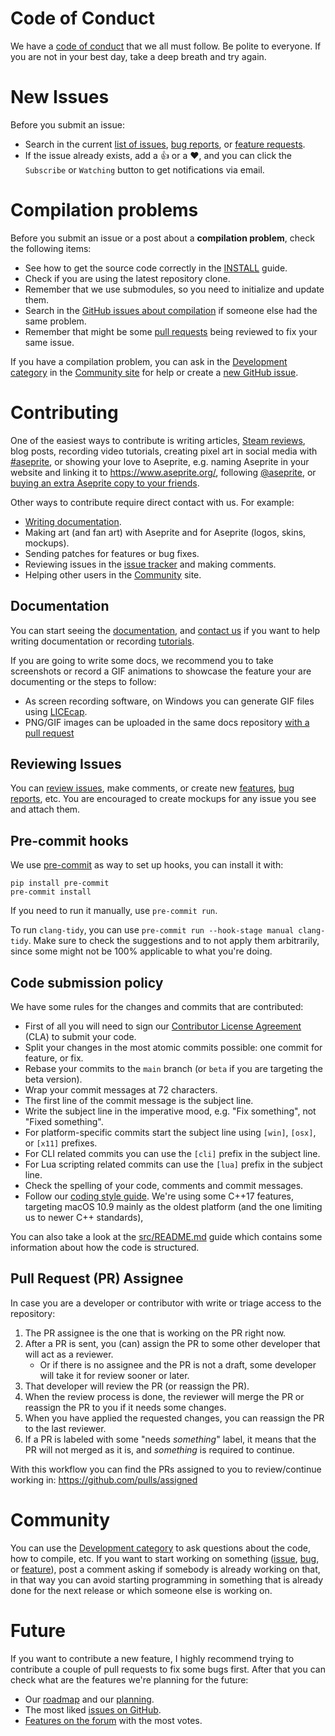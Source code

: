 # Code of Conduct

We have a [code of conduct](CODE_OF_CONDUCT.md) that we all must
follow. Be polite to everyone. If you are not in your best day, take a
deep breath and try again.

# New Issues

Before you submit an issue:

* Search in the current
  [list of issues](https://github.com/aseprite/aseprite/issues),
  [bug reports](https://community.aseprite.org/c/bugs), or
  [feature requests](https://community.aseprite.org/c/features).
* If the issue already exists, add a :+1: or a :heart:, and you can
  click the `Subscribe` or `Watching` button to get notifications
  via email.

# Compilation problems

Before you submit an issue or a post about a **compilation problem**,
check the following items:

* See how to get the source code correctly in the [INSTALL](INSTALL.md) guide.
* Check if you are using the latest repository clone.
* Remember that we use submodules, so you need to initialize and update them.
* Search in the [GitHub issues about compilation](https://github.com/aseprite/aseprite/issues?q=is%3Aissue+label%3Acompilation)
  if someone else had the same problem.
* Remember that might be some [pull requests](https://github.com/aseprite/aseprite/pulls)
  being reviewed to fix your same issue.

If you have a compilation problem, you can ask in the
[Development category](https://community.aseprite.org/c/development)
in the [Community site](https://community.aseprite.org/) for help
or create a [new GitHub issue](https://github.com/aseprite/aseprite/issues/new).

# Contributing

One of the easiest ways to contribute is writing articles, [Steam
reviews](https://steamcommunity.com/app/431730/reviews/), blog posts,
recording video tutorials, creating pixel art in social media with
[#aseprite](https://twitter.com/search?q=%23aseprite), or showing your
love to Aseprite, e.g. naming Aseprite in your website and linking it
to https://www.aseprite.org/, following [@aseprite](https://twitter.com/aseprite),
or [buying an extra Aseprite copy to your friends](https://www.aseprite.org/download/).

Other ways to contribute require direct contact with us. For example:

* [Writing documentation](https://github.com/aseprite/docs).
* Making art (and fan art) with Aseprite and for Aseprite (logos, skins, mockups).
* Sending patches for features or bug fixes.
* Reviewing issues in the [issue tracker](https://github.com/aseprite/aseprite/issues)
  and making comments.
* Helping other users in the [Community](https://community.aseprite.org/) site.

## Documentation

You can start seeing the
[documentation](https://www.aseprite.org/docs/), and
[contact us](mailto:support@aseprite.org) if you want to help
writing documentation or recording [tutorials](https://www.aseprite.org/docs/tutorial/).

If you are going to write some docs, we recommend you to take
screenshots or record a GIF animations to showcase the feature your
are documenting or the steps to follow:

* As screen recording software, on Windows you can generate GIF files
  using [LICEcap](http://www.cockos.com/licecap/).
* PNG/GIF images can be uploaded in the same docs repository
  [with a pull request](https://github.com/aseprite/docs/pulls)

## Reviewing Issues

You can [review issues](https://github.com/aseprite/aseprite/issues),
make comments, or create
new [features](https://community.aseprite.org/c/features),
[bug reports](https://community.aseprite.org/c/bugs), etc. You are
encouraged to create mockups for any issue you see and attach them.

## Pre-commit hooks

We use [pre-commit](https://pre-commit.com/) as way to set up hooks, you can install it with:

```
pip install pre-commit
pre-commit install
```

If you need to run it manually, use `pre-commit run`.

To run `clang-tidy`, you can use `pre-commit run --hook-stage manual clang-tidy`.
Make sure to check the suggestions and to not apply them arbitrarily, since some might not be 100% applicable to what you're doing.

## Code submission policy

We have some rules for the changes and commits that are contributed:

* First of all you will need to sign our
  [Contributor License Agreement](https://github.com/igarastudio/cla) (CLA)
  to submit your code.
* Split your changes in the most atomic commits possible: one commit
  for feature, or fix.
* Rebase your commits to the `main` branch (or `beta` if you are
  targeting the beta version).
* Wrap your commit messages at 72 characters.
* The first line of the commit message is the subject line.
* Write the subject line in the imperative mood, e.g. "Fix something",
  not "Fixed something".
* For platform-specific commits start the subject line using
  `[win]`, `[osx]`, or `[x11]` prefixes.
* For CLI related commits you can use the `[cli]` prefix in the
  subject line.
* For Lua scripting related commits can use the `[lua]` prefix in
  the subject line.
* Check the spelling of your code, comments and commit messages.
* Follow our [coding style guide](docs/CODING_STYLE.md). We're using
  some C++17 features, targeting macOS 10.9 mainly as the oldest
  platform (and the one limiting us to newer C++ standards),

You can also take a look at the [src/README.md](https://github.com/aseprite/aseprite/tree/main/src/#aseprite-source-code)
guide which contains some information about how the code is structured.

## Pull Request (PR) Assignee

In case you are a developer or contributor with write or triage access
to the repository:

1. The PR assignee is the one that is working on the PR right now.
2. After a PR is sent, you (can) assign the PR to some other developer
   that will act as a reviewer.
   * Or if there is no assignee and the PR is not a draft, some
     developer will take it for review sooner or later.
3. That developer will review the PR (or reassign the PR).
4. When the review process is done, the reviewer will merge the PR or
   reassign the PR to you if it needs some changes.
5. When you have applied the requested changes, you can reassign the
   PR to the last reviewer.
6. If a PR is labeled with some "needs *something*" label, it means
   that the PR will not merged as it is, and *something* is required
   to continue.

With this workflow you can find the PRs assigned to you to
review/continue working in: https://github.com/pulls/assigned

# Community

You can use the [Development category](https://community.aseprite.org/c/development)
to ask questions about the code, how to compile, etc.
If you want to start working on something
([issue](https://github.com/aseprite/aseprite/issues),
[bug](https://community.aseprite.org/c/bugs),
or [feature](https://community.aseprite.org/c/features)),
post a comment asking if somebody is already working on that,
in that way you can avoid starting programming in something that is already
done for the next release or which someone else is working on.

# Future

If you want to contribute a new feature, I highly recommend trying to
contribute a couple of pull requests to fix some bugs first. After
that you can check what are the features we're planning for the
future:

* Our [roadmap](http://www.aseprite.org/roadmap/) and our [planning](https://github.com/orgs/aseprite/projects/10).
* The most liked [issues on GitHub](https://github.com/aseprite/aseprite/issues?q=is%3Aissue+is%3Aopen+sort%3Areactions-%2B1-desc).
* [Features on the forum](https://community.aseprite.org/c/features/7/l/latest?order=votes) with the most votes.
